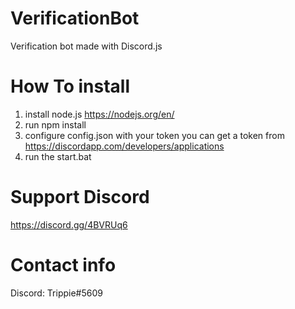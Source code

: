 # VerificationBot
Verification bot made with Discord.js

# How To install

1. install node.js <https://nodejs.org/en/>
2. run npm install
3. configure config.json with your token you can get a token from <https://discordapp.com/developers/applications>
4. run the start.bat

# Support Discord
https://discord.gg/4BVRUq6

# Contact info

Discord: Trippie#5609

